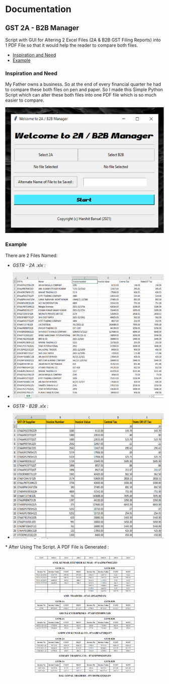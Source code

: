 # Documentation
## GST 2A - B2B Manager
Script with GUI for Altering 2 Excel Files (2A & B2B GST Filing Reports) into 1 PDF File so that it would help the reader to compare both files.
* [Inspiration and Need](#inspiration-and-need)
* [Example](#example)
### Inspiration and Need
My Father owns a business. 
So at the end of every financial quarter he had to compare these both files on pen and paper. 
So I made this Simple Python Script which can alter these both files into one PDF file which is so much easier to compare.

<p align = "center">
  <img src = "Resources/1.png" height = "400">
</p>

### Example
There are 2 Files Named:
* *GSTR - 2A .xlx* :

* <p align = "center">
  <img src = "Resources/2.png " height = "400">
  </p>
* *GSTR - B2B .xlx* :

* <p align = "center">
  <img src = "Resources/3.png " height = "400">
</p>
* After Using The Script. A PDF File is Generated :

<p align = "center">
  <img src = "Resources/4.png " height = "400">
</p>
